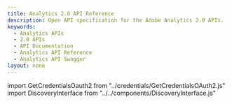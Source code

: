 ```yaml
---
title: Analytics 2.0 API Reference
description: Open API specification for the Adobe Analytics 2.0 APIs.
keywords:
  - Analytics APIs
  - 2.0 APIs
  - API Documentation
  - Analytics API Reference
  - Analytics API Swagger
layout: none
---
```

import GetCredentialsOauth2 from "../credentials/GetCredentialsOAuth2.js"
import DiscoveryInterface from "../../components/DiscoveryInterface.js"

<GetCredentialsOauth2 />

<DiscoveryInterface />

<RedoclyAPIBlock src="/analytics-apis/docs/2.0/swagger.json" scrollYOffset={64}/>
